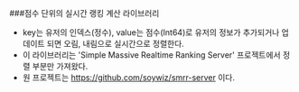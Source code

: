 ###점수 단위의 실시간 랭킹 계산 라이브러리
- key는 유저의 인덱스(정수), value는 점수(Int64)로 유저의 정보가 추가되거나 업데이트 되면 오림, 내림으로 실시간으로 정렬한다.
- 이 라이브러리는 'Simple Massive Realtime Ranking Server' 프로젝트에서 정렬 부분만 가져왔다.
- 원 프로젝트는 https://github.com/soywiz/smrr-server 이다.
